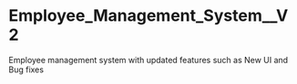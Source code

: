 # Employee_Management_System__V2
 Employee management system with updated features such as New UI and Bug fixes
